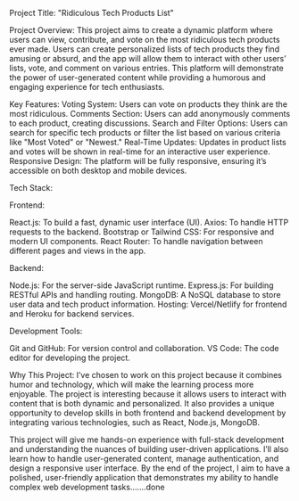 Project Title: "Ridiculous Tech Products List"

Project Overview: This project aims to create a dynamic platform where users can view, contribute, and vote on the most ridiculous tech products ever made. Users can create personalized lists of tech products they find amusing or absurd, and the app will allow them to interact with other users’ lists, vote, and comment on various entries. This platform will demonstrate the power of user-generated content while providing a humorous and engaging experience for tech enthusiasts.

Key Features: Voting System: Users can vote on products they think are the most ridiculous. Comments Section: Users can add anonymously comments to each product, creating discussions. Search and Filter Options: Users can search for specific tech products or filter the list based on various criteria like "Most Voted" or "Newest." Real-Time Updates: Updates in product lists and votes will be shown in real-time for an interactive user experience. Responsive Design: The platform will be fully responsive, ensuring it’s accessible on both desktop and mobile devices.

Tech Stack:

Frontend:

React.js: To build a fast, dynamic user interface (UI). Axios: To handle HTTP requests to the backend. Bootstrap or Tailwind CSS: For responsive and modern UI components. React Router: To handle navigation between different pages and views in the app.

Backend:

Node.js: For the server-side JavaScript runtime. Express.js: For building RESTful APIs and handling routing. MongoDB: A NoSQL database to store user data and tech product information. Hosting: Vercel/Netlify for frontend and Heroku for backend services.

Development Tools:

Git and GitHub: For version control and collaboration. VS Code: The code editor for developing the project.

Why This Project: I’ve chosen to work on this project because it combines humor and technology, which will make the learning process more enjoyable. The project is interesting because it allows users to interact with content that is both dynamic and personalized. It also provides a unique opportunity to develop skills in both frontend and backend development by integrating various technologies, such as React, Node.js, MongoDB.

This project will give me hands-on experience with full-stack development and understanding the nuances of building user-driven applications. I’ll also learn how to handle user-generated content, manage authentication, and design a responsive user interface. By the end of the project, I aim to have a polished, user-friendly application that demonstrates my ability to handle complex web development tasks.......done


